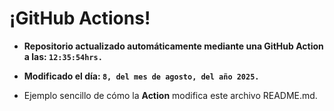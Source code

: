 # ¡GitHub Actions!
* **Repositorio actualizado automáticamente mediante una GitHub Action a las: `12:35:54hrs.`**
* **Modificado el día: `8, del mes de agosto, del año 2025.`**

* Ejemplo sencillo de cómo la **Action** modifica este archivo README.md.
